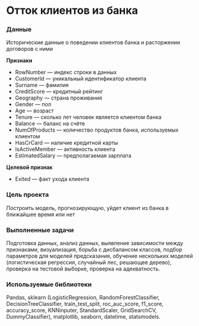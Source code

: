 # Отток клиентов из банка

### Данные
Исторические данные о поведении клиентов банка и расторжении договоров с ними

**Признаки**

- RowNumber — индекс строки в данных
- CustomerId — уникальный идентификатор клиента
- Surname — фамилия
- CreditScore — кредитный рейтинг
- Geography — страна проживания
- Gender — пол
- Age — возраст
- Tenure — сколько лет человек является клиентом банка
- Balance — баланс на счёте
- NumOfProducts — количество продуктов банка, используемых клиентом
- HasCrCard — наличие кредитной карты
- IsActiveMember — активность клиента
- EstimatedSalary — предполагаемая зарплата

**Целевой признак**

- Exited — факт ухода клиента

### Цель проекта
Построить модель, прогнозирующую, уйдет клиент из банка в ближайшее время или нет

### Выполненные задачи

Подготовка данных, анализ данных, выявление зависимости между признаками, визуализация, борьба с дисбалансом классов, подбор параметров для моделей предсказания, обучение нескольких моделей (логистическая регрессия, случайный лес, решающее дерево), проверка на тестовой выборке, проверка на адекватность.

### Используемые библиотеки

Pandas, sklearn (LogisticRegression, RandomForestClassifier, DecisionTreeClassifier, train_test_split, roc_auc_score, f1_score, accuracy_score, KNNinputer, StandardScaler, GridSearchCV, DummyClassifier), matplotlib, seaborn, datetime, statsmodels.
